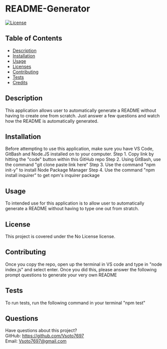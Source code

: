 # README-Generator
  [![License](https://img.shields.io/badge/License-Boost%201.0-lightblue.svg)](https://www.boost.org/LICENSE_1_0.txt)
  ## Table of Contents
  * [Description](#Description)
  * [Installation](#Installation)
  * [Usage](#Usage)
  * [Licenses](#License)
  * [Contributing](#Contribution)
  * [Tests](#Test)
  * [Credits](#Credits)
  ## Description
  This application allows user to automatically generate a README without having to create one from scratch. Just answer a few questions and watch how the README is automatically generated.
  ## Installation
  Before attempting to use this application, make sure you have VS Code, GitBash and Node.JS installed on to your computer. Step 1. Copy link by hitting the "code" button within this GitHub repo Step 2. Using GitBash, use the command "git clone paste link here" Step 3. Use the command "npm init-y" to install Node Package Manager Step 4. Use the command "npm install inquirer" to get npm's inquirer package
  ## Usage
  To intended use for this application is to allow user to automatically generate a README without having to type one out from stratch.
  ## License  
  This project is covered under the No License license.
  ## Contributing
  Once you copy the repo, open up the terminal in VS code and type in "node index.js" and select enter. Once you did this, please answer the following prompt questions to generate your very own README
  ## Tests
  To run tests, run the following command in your terminal "npm test"
  ## Questions
  Have questions about this project?  
  GitHub: https://github.com/Vsoto7697  
  Email: Vsoto7697@gmail.com